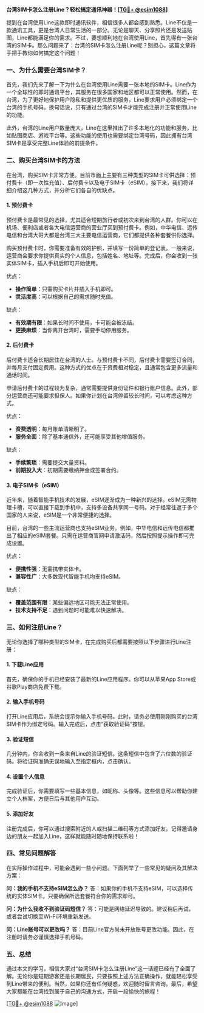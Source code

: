 **台湾SIM卡怎么注册Line？轻松搞定通讯神器！[[TG💪+ @esim1088](https://t.me/s/esim1088)]**

提到在台湾使用Line这款即时通讯软件，相信很多人都会感到熟悉。Line不仅是一款通讯工具，更是台湾人日常生活的一部分。无论是聊天、分享照片还是发送贴图，Line都能满足你的需求。不过，要想顺利地在台湾使用Line，首先得有一张台湾的SIM卡。那么问题来了：台湾的SIM卡怎么注册Line呢？别担心，这篇文章将手把手教你如何搞定这个问题！

### 一、为什么需要台湾SIM卡？

首先，我们先来了解一下为什么在台湾使用Line需要一张本地的SIM卡。Line作为一个全球性的即时通讯平台，其服务在很多国家和地区都可以正常使用。然而，在台湾，为了更好地保护用户隐私和提供更优质的服务，Line要求用户必须绑定一个台湾的手机号码。换句话说，只有通过台湾的SIM卡才能完成注册并正常使用Line的功能。

此外，台湾的Line用户数量庞大，Line在这里推出了许多本地化的功能和服务，比如贴图商店、游戏平台等。这些功能的使用也需要绑定台湾号码，因此拥有台湾SIM卡是享受完整Line体验的前提条件。

### 二、购买台湾SIM卡的方法

在台湾，购买SIM卡非常方便。目前市面上主要有三种类型的SIM卡可供选择：预付费卡（即一次性充值）、后付费卡以及电子SIM卡（eSIM）。接下来，我们将详细介绍这几种方式，并分析它们各自的优缺点。

#### 1. 预付费卡

预付费卡是最常见的选择，尤其适合短期旅行者或初次来到台湾的人群。你可以在机场、便利店或者各大电信运营商的营业厅买到预付费卡。例如，中华电信、远传电信和台湾大哥大都是台湾三大主要电信运营商，它们都提供各种套餐供你选择。

购买预付费卡时，你需要准备有效的护照，并填写一份简单的登记表。一般来说，运营商会要求你提供真实的个人信息，包括姓名、地址等。完成后，你会收到一张实体SIM卡，插入手机后即可开始使用。

优点：
- **操作简单**：只需购买卡片并插入手机即可。
- **灵活度高**：可以根据自己的需求随时充值。

缺点：
- **有效期有限**：如果长时间不使用，卡可能会被冻结。
- **更换麻烦**：当你离开台湾时，需要手动停用服务。

#### 2. 后付费卡

后付费卡适合长期居住在台湾的人士。与预付费卡不同，后付费卡需要签订合同，并每月支付固定费用。这种方式的优点在于资费相对稳定，且通常包含更多流量和通话时间。

申请后付费卡的过程较为复杂，通常需要提供身份证件和银行账户信息。此外，部分运营商还可能要求担保人。如果你计划在台湾停留较长时间，可以考虑这种方式。

优点：
- **资费透明**：每月账单清晰明了。
- **服务全面**：除了基本通信外，还可能享受其他增值服务。

缺点：
- **手续繁琐**：需要提交大量资料。
- **前期投入大**：初期需要缴纳押金或签署合约。

#### 3. 电子SIM卡（eSIM）

近年来，随着智能手机技术的发展，eSIM逐渐成为一种新兴的选择。eSIM无需物理卡槽，可以直接下载到手机中，支持多设备共享同一号码。对于经常往返于多个国家的人来说，eSIM是一个非常便捷的选择。

目前，台湾的一些主流运营商也支持eSIM业务。例如，中华电信和远传电信都推出了相应的eSIM套餐。只需在运营商官网申请激活码，然后按照提示操作即可完成设置。

优点：
- **便携性强**：无需携带实体卡。
- **兼容性广**：大多数现代智能手机均支持eSIM。

缺点：
- **覆盖范围有限**：某些偏远地区可能无法正常使用。
- **技术支持不足**：遇到问题时可能难以快速解决。

### 三、如何注册Line？

无论你选择了哪种类型的SIM卡，在完成购买后都需要按照以下步骤进行Line注册：

#### 1. 下载Line应用

首先，确保你的手机已经安装了最新的Line应用程序。你可以从苹果App Store或谷歌Play商店免费下载。

#### 2. 输入手机号码

打开Line应用后，系统会提示你输入手机号码。此时，请务必使用刚刚购买的台湾SIM卡作为绑定号码。输入完成后，点击“获取验证码”按钮。

#### 3. 验证短信

几分钟内，你会收到一条来自Line的验证短信。这条短信中包含了六位数的验证码。将验证码准确无误地输入至指定框内，点击确认。

#### 4. 设置个人信息

完成验证后，你需要填写一些基本信息，如昵称、头像等。这些信息可以帮助你建立个人档案，方便日后与其他用户互动。

#### 5. 添加好友

注册完成后，你可以通过搜索附近的人或扫描二维码等方式添加好友。记得邀请身边的朋友一起加入Line，这样就能随时随地保持联系啦！

### 四、常见问题解答

在实际操作过程中，可能会遇到一些小问题。下面列举了一些常见的疑问及其解决方案：

**问：我的手机不支持eSIM怎么办？**
答：如果你的手机不支持eSIM，可以选择传统的实体SIM卡。只要确保所选套餐符合你的需求即可。

**问：为什么我收不到验证码短信？**
答：可能是网络延迟导致的。建议稍后再试，或者尝试切换至Wi-Fi环境重新发送。

**问：Line账号可以更改吗？**
答：目前Line官方尚未开放账号更改功能。因此，在注册时请务必谨慎选择手机号码。

### 五、总结

通过本文的学习，相信大家对“台湾SIM卡怎么注册Line”这一话题已经有了全面了解。无论你是短期游客还是长期居民，只要按照上述方法正确操作，就能轻松享受到Line带来的便利。当然，如果你还有任何疑惑，欢迎随时留言咨询。最后，希望大家都能在台湾找到属于自己的沟通方式，开启一段愉快的旅程！

[[TG💪+ @esim1088](https://t.me/s/esim1088) ![Image](https://i.postimg.cc/4NQfJmqS/Snipaste-2025-05-13-00-14-12.png)]